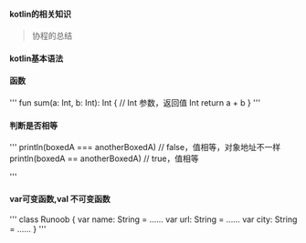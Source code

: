 #### kotlin的相关知识

> 协程的总结


#### kotlin基本语法


#### 函数
'''
fun sum(a: Int, b: Int): Int {   // Int 参数，返回值 Int
    return a + b
}
'''

#### 判断是否相等

'''
   println(boxedA === anotherBoxedA) //  false，值相等，对象地址不一样
    println(boxedA == anotherBoxedA) // true，值相等

'''

#### var可变函数,val 不可变函数
'''
class Runoob {
    var name: String = ……
    var url: String = ……
    var city: String = ……
}
'''